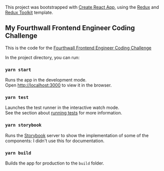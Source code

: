 This project was bootstrapped with [Create React App](https://github.com/facebook/create-react-app), using the [Redux](https://redux.js.org/) and [Redux Toolkit](https://redux-toolkit.js.org/) template.

## My Fourthwall Frontend Engineer Coding Challenge

This is the code for the [Fourthwall Frontend Engineer Coding Challenge](https://gist.github.com/wpasinski/965c7c2d949610a651c995b56875a522)

In the project directory, you can run:

### `yarn start`

Runs the app in the development mode.<br />
Open [http://localhost:3000](http://localhost:3000) to view it in the browser.

### `yarn test`

Launches the test runner in the interactive watch mode.<br />
See the section about [running tests](https://facebook.github.io/create-react-app/docs/running-tests) for more information.

### `yarn storybook`

Runs the [Storybook](https://storybook.js.org/) server to show the implementation of some of the components: I didn't use this for documentation.


### `yarn build`

Builds the app for production to the `build` folder.

